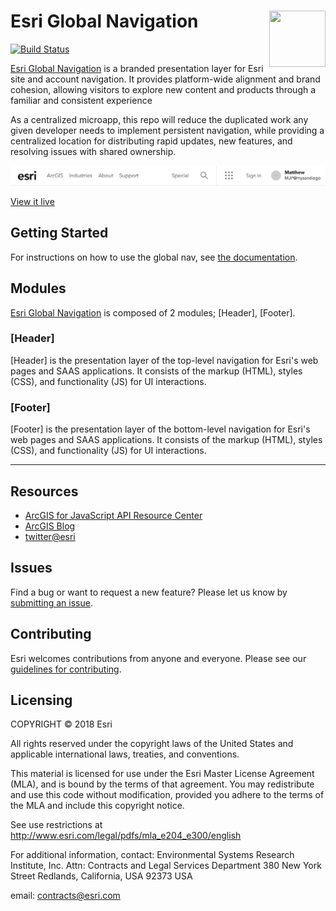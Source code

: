 # Esri Global Navigation [<img src="https://avatars2.githubusercontent.com/u/628795" alt="" width="90" height="90" align="right">][Esri Global Navigation]

[![Build Status][cli-img]][cli-url]

[Esri Global Navigation] is a branded presentation layer for Esri site and account navigation. It provides platform-wide alignment and brand cohesion, allowing visitors to explore new content and products through a familiar and consistent experience

As a centralized microapp, this repo will reduce the duplicated work any given developer needs to implement persistent navigation, while providing a centralized location for distributing rapid updates, new features, and resolving issues with shared ownership.

![Image of Esri Global Navigation](readme-screenshots/esri-global-nav-desktop.png)

[View it live](https://esri.github.io/global-nav/)

## Getting Started

For instructions on how to use the global nav, see [the documentation](https://esri.github.io/global-nav/).

## Modules

[Esri Global Navigation] is composed of 2 modules; [Header], [Footer].

### [Header]

[Header] is the presentation layer of the top-level navigation for Esri's web
pages and SAAS applications. It consists of the markup (HTML), styles (CSS),
and functionality (JS) for UI interactions.

### [Footer]

[Footer] is the presentation layer of the bottom-level navigation for Esri's
web pages and SAAS applications. It consists of the markup (HTML), styles
(CSS), and functionality (JS) for UI interactions.

---

## Resources

- [ArcGIS for JavaScript API Resource Center](https://developers.arcgis.com/javascript/)
- [ArcGIS Blog](https://blogs.esri.com/esri/arcgis/)
- [twitter@esri](https://twitter.com/esri)

## Issues

Find a bug or want to request a new feature? Please let us know by
[submitting an issue](issues).

## Contributing

Esri welcomes contributions from anyone and everyone. Please see our
[guidelines for contributing](https://github.com/esri/contributing).

## Licensing

COPYRIGHT © 2018 Esri

All rights reserved under the copyright laws of the United States and applicable international laws, treaties, and conventions.

This material is licensed for use under the Esri Master License Agreement (MLA), and is bound by the terms of that agreement. You may redistribute and use this code without modification, provided you adhere to the terms of the MLA and include this copyright notice.

See use restrictions at http://www.esri.com/legal/pdfs/mla_e204_e300/english

For additional information, contact: Environmental Systems Research Institute, Inc. Attn: Contracts and Legal Services Department 380 New York Street Redlands, California, USA 92373 USA

email: contracts@esri.com

[Esri Global Navigation]: https://github.com/Esri/global-nav

[cli-url]: https://travis-ci.org/Esri/global-nav
[cli-img]: https://travis-ci.org/Esri/global-nav.svg?branch=master
[lic-url]: LICENSE.md
